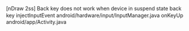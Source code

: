 [nDraw 2ss] Back key does not work when device in suspend state
back key
injectInputEvent android/hardware/input/InputManager.java
onKeyUp　android/app/Activity.java
